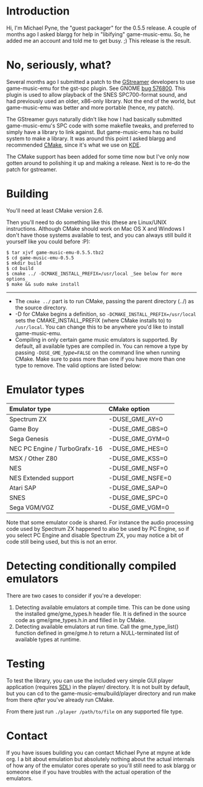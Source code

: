 # Introduction #

Hi, I'm Michael Pyne, the "guest packager" for the 0.5.5 release.  A couple of months ago I asked blargg for help in "libifying" game-music-emu.  So, he added me an account and told me to get busy. ;)  This release is the result.

# No, seriously, what? #

Several months ago I submitted a patch to the [GStreamer](http://gstreamer.freedesktop.org/) developers to use game-music-emu for the gst-spc plugin.  See GNOME [bug 576800](http://bugzilla.gnome.org/show_bug.cgi?id=576800).  This plugin is used to allow playback of the SNES SPC700-format sound, and had previously used an older, x86-only library.  Not the end of the world, but game-music-emu was better and more portable (hence, my patch).

The GStreamer guys naturally didn't like how I had basically submitted game-music-emu's SPC code with some makefile tweaks, and preferred to simply have a library to link against.  But game-music-emu has no build system to make a library.  It was around this point I asked blargg and recommended [CMake](http://www.cmake.org/), since it's what we use on [KDE](http://www.kde.org/).

The CMake support has been added for some time now but I've only now gotten around to polishing it up and making a release.  Next is to re-do the patch for gstreamer.

# Building #

You'll need at least CMake version 2.6.

Then you'll need to do something like this (these are Linux/UNIX instructions.  Although CMake should work on Mac OS X and Windows I don't have those systems available to test, and you can always still build it yourself like you could before :P):

```
$ tar xjvf game-music-emu-0.5.5.tbz2
$ cd game-music-emu-0.5.5
$ mkdir build
$ cd build
$ cmake ../ -DCMAKE_INSTALL_PREFIX=/usr/local _See below for more options_
$ make && sudo make install
```


---


  * The `cmake ../` part is to run CMake, passing the parent directory (../) as the source directory.
  * -D for CMake begins a definition, so `-DCMAKE_INSTALL_PREFIX=/usr/local` sets the CMAKE\_INSTALL\_PREFIX (where CMake installs to) to `/usr/local`.  You can change this to be anywhere you'd like to install game-music-emu.
  * Compiling in only certain game music emulators is supported.  By default, all available types are compiled in.  You can remove a type by passing `-DUSE_GME_`_type_`=FALSE` on the command line when running CMake.  Make sure to pass more than one if you have more than one type to remove.  The valid options are listed below:

# Emulator types #

| Emulator type | CMake option |
|:--------------|:-------------|
| Spectrum ZX   | -DUSE\_GME\_AY=0 |
| Game Boy      | -DUSE\_GME\_GBS=0 |
| Sega Genesis  | -DUSE\_GME\_GYM=0 |
| NEC PC Engine / TurboGrafx-16 | -DUSE\_GME\_HES=0 |
| MSX / Other Z80 | -DUSE\_GME\_KSS=0 |
| NES |        -DUSE\_GME\_NSF=0 |
| NES Extended support | -DUSE\_GME\_NSFE=0 |
| Atari SAP | -DUSE\_GME\_SAP=0 |
| SNES      | -DUSE\_GME\_SPC=0 |
| Sega VGM/VGZ | -DUSE\_GME\_VGM=0 |

Note that some emulator code is shared.  For instance the audio processing code used by Spectrum ZX happened to also be used by PC Engine, so if you select PC Engine and disable Spectrum ZX, you may notice a bit of code still being used, but this is not an error.

# Detecting conditionally compiled emulators #

There are two cases to consider if you're a developer:

  1. Detecting available emulators at compile time.  This can be done using the installed gme/gme\_types.h header file.  It is defined in the source code as gme/gme\_types.h.in and filled in by CMake.
  1. Detecting available emulators at run time.  Call the gme\_type\_list() function defined in gme/gme.h to return a NULL-terminated list of available types at runtime.

# Testing #

To test the library, you can use the included very simple GUI player application (requires [SDL](http://www.libsdl.org/)) in the player/ directory.  It is not built by default, but you can cd to the game-music-emu/build/player directory and run make from there _after_ you've already run CMake.

From there just run `./player /path/to/file` on any supported file type.

# Contact #

If you have issues building you can contact Michael Pyne at mpyne at kde org.  I a bit about emulation but absolutely nothing about the actual internals of how any of the emulator cores operate so you'll still need to ask blargg or someone else if you have troubles with the actual operation of the emulators.